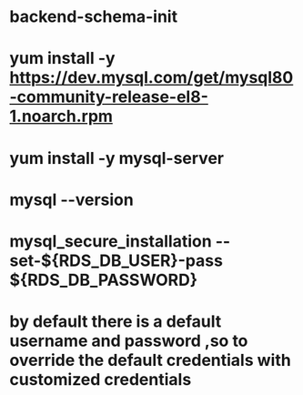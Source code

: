 # backend-schema-init


[//]: # ()
[//]: # (WORKDIR      /tmp)

[//]: # (ADD          https://roboshop-artifacts.s3.amazonaws.com/catalogue.zip  /tmp/catalogue.zip)

[//]: # (RUN          unzip /tmp/catalogue.zip)

[//]: # (RUN          mkdir -p app)

[//]: # (WORKDIR      /app)

[//]: # (RUN          mv /tmp/* /app/ && rm -rf /tmp/*)

[//]: # (COPY         run.sh /)

# yum install -y https://dev.mysql.com/get/mysql80-community-release-el8-1.noarch.rpm
# yum install -y mysql-server
# mysql --version
# mysql_secure_installation --set-${RDS_DB_USER}-pass ${RDS_DB_PASSWORD}
# by default there is a default username and password ,so to override the default credentials with customized credentials


[//]: # ()
[//]: # (#cat /data/secrets.txt)

[//]: # (#echo)

[//]: # (#echo)

[//]: # (#echo)

[//]: # (#env)

[//]: # (# git clone https://github.com/devps23/${project_name}-${component})

[//]: # (#  cd ${project_name}-${component})

[//]: # (#if [ "${db_type}" == "mongodb" ]; then)

[//]: # (#  echo ${project_name}-${component})

[//]: # (#  curl -L -o https://truststore.pki.rds.amazonaws.com/global/global-bundle.pem /app/global-bundle.pem)

[//]: # (#   mongosh docdb.cluster-cvkemucwmc9p.us-east-1.docdb.amazonaws.com:27017 --tls --tlsCAFile global-bundle.pem --retryWrites=false --username docdb --password roboshop12345 </app/schema/catalogue.sql)

[//]: # (#fi)